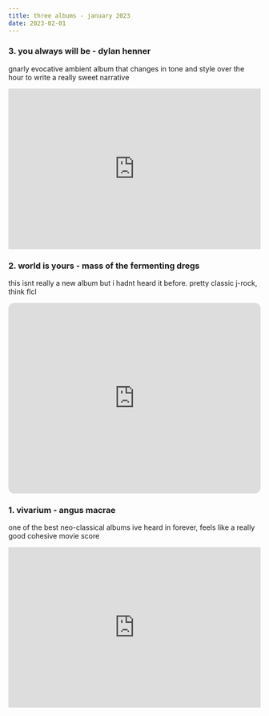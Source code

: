 ```yaml
---
title: three albums - january 2023
date: 2023-02-01
---
```


### 3. you always will be - dylan henner

gnarly evocative ambient album that changes in tone and style over the hour to write a really sweet narrative

<iframe style="border: 0; height: 320px;" src="https://bandcamp.com/EmbeddedPlayer/album=2390404927/size=large/bgcol=ffffff/linkcol=0687f5/artwork=small/transparent=true/" seamless width="100%"><a href="https://dylanhenner.bandcamp.com/album/you-always-will-be">You Always Will Be by Dylan Henner</a></iframe>

### 2. world is yours - mass of the fermenting dregs

this isnt really a new album but i hadnt heard it before. pretty classic j-rock, think flcl

<iframe style="border-radius:12px" src="https://open.spotify.com/embed/album/0nwLNp8Qef1KpnUdXJgEJn?utm_source=generator" width="100%" height="380" frameBorder="0" allowfullscreen="" allow="autoplay; clipboard-write; encrypted-media; fullscreen; picture-in-picture"></iframe>

### 1. vivarium - angus macrae
one of the best neo-classical albums ive heard in forever, feels like a really good cohesive movie score

<iframe style="border: 0; height: 320px;" src="https://bandcamp.com/EmbeddedPlayer/album=974618955/size=large/bgcol=ffffff/linkcol=0687f5/artwork=small/transparent=true/" seamless width="100%"><a href="https://angusmacrae.bandcamp.com/album/vivarium">Vivarium by Angus MacRae</a></iframe>